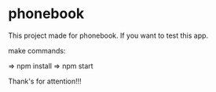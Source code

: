 # phonebook

This project made for phonebook.
If you want to test this app.

make commands:

=> npm install
=> npm start

Thank's for attention!!!